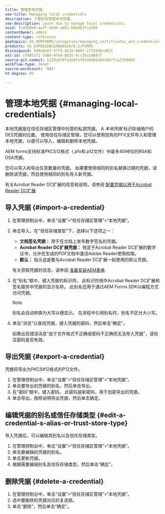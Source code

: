 ```yaml
---
title: 管理本地凭据
seo-title: Managing local credentials
description: 了解如何管理本地凭据。
seo-description: Learn how to manage local credentials.
uuid: 3c4358e0-aaff-4e94-a6b2-04b463fca260
contentOwner: admin
content-type: reference
geptopics: SG_AEMFORMS/categories/managing_certificates_and_credentials
products: SG_EXPERIENCEMANAGER/6.5/FORMS
discoiquuid: 598a9a03-3773-4620-8867-1f754d8ca031
exl-id: c5905272-7d09-47e4-8b35-4cc25a148477
source-git-commit: b220adf6fa3e9faf94389b9a9416b7fca2f89d9d
workflow-type: tm+mt
source-wordcount: '501'
ht-degree: 0%

---
```


# 管理本地凭据 {#managing-local-credentials}

本地凭据是在信任存储区管理中托管的私钥凭据。 A *本地凭据* 标识存储用户的DES凭据的位置。 使用信任存储区管理，您可以使用现有的PFX文件导入和管理本地凭据，以便可以导入、编辑和删除本地凭据。

AEM forms支持标准PKCS12格式（.pfx和.p12文件）中最多4096位的RSA和DSA凭据。

您可以导入和导出任意数量的凭据。 如果要使用相同的别名替换过期的凭据，请删除该凭据，然后使用相同的别名导入新凭据。

有关Acrobat Reader DC扩展的信息和说明，请参阅 [配置凭据以用于Acrobat Reader DC扩展](/help/forms/using/admin-help/configuring-credentials-acrobat-reader-dc.md#configuring-credentials-for-use-with-acrobat-reader-dc-extensions).

## 导入凭据 {#import-a-credential}

1. 在管理控制台中，单击“设置”>“信任存储区管理”>“本地凭据”。
1. 单击导入。在“信任存储类型”下，选择以下选项之一：

   * **文档签名凭据：** 用于在文档上发布数字签名的凭据。
   * **Acrobat Reader DC扩展凭据：** 特定于Acrobat Reader DC扩展的数字证书，允许在生成的PDF文档中激活Adobe Reader使用权限。
   * **默认：** 指示这是要与Acrobat Reader DC扩展一起使用的默认凭据。

   有关获取凭据的信息，请参阅 [准备安装AEM表单](https://www.adobe.com/go/learn_aemforms_prepareInstallsingle_63).

1. 在“别名”框中，键入凭据的标识符。 此标识符用作Acrobat Reader DC扩展和签名服务中凭据的显示名称。 此别名还用于通过AEM Forms SDK以编程方式访问凭据。

   >[!NOTE]
   >
   >别名会自动转换为大写以便显示。 在进程中引用别名时，别名不区分大小写。

1. 单击“浏览”以查找凭据，键入凭据的密码，然后单击“确定”。

   如果出现错误消息“由于文件格式不正确或密码不正确而无法导入凭据”，请验证密码是否有效。

## 导出凭据 {#export-a-credential}

凭据将导出为PKCS#12格式的P12文件。

1. 在管理控制台中，单击“设置”>“信任存储区管理”>“本地凭据”。
1. 单击要导出的凭据的别名，然后单击导出。
1. 在“密码”框中，键入密码。 此密码是新密码，用于加密导出的凭据。
1. 单击导出，按照说明导出凭据，然后单击确定。

## 编辑凭据的别名或信任存储类型 {#edit-a-credential-s-alias-or-trust-store-type}

导入凭据后，可以编辑其别名以及信任存储类型。

1. 在管理控制台中，单击“设置”>“信任存储区管理”>“本地凭据”。
1. 单击要编辑的凭据的别名。
1. 单击更新凭据。
1. 根据需要编辑别名及信任存储类型，然后单击“确定”。

## 删除凭据 {#delete-a-credential}

1. 在管理控制台中，单击“设置”>“信任存储区管理”>“本地凭据”。
1. 选中要删除的凭据对应的复选框。
1. 单击“删除”，然后单击“确定”。
